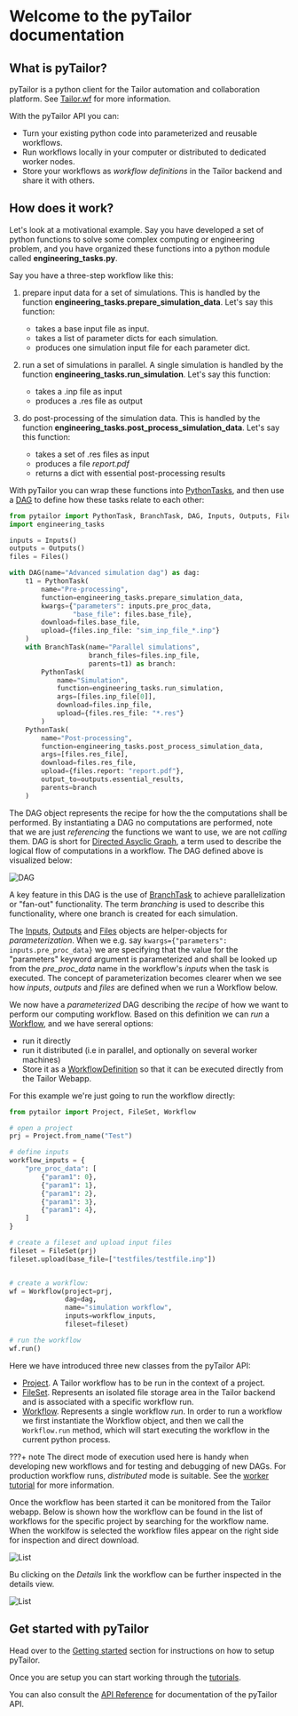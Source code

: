 # Welcome to the pyTailor documentation

## What is pyTailor?

pyTailor is a python client for the Tailor automation and collaboration platform. See [Tailor.wf](https://test.tailor.wf) for more information.

With the pyTailor API you can:

- Turn your existing python code into parameterized and reusable workflows.
- Run workflows locally in your computer or distributed to dedicated worker nodes.
- Store your workflows as *workflow definitions* in the Tailor backend and share it with others.

## How does it work?

Let's look at a motivational example. Say you have developed a set of python functions to solve some complex computing or engineering problem, and you have organized these functions into a python module called **engineering_tasks.py**.

Say you have a three-step workflow like this:

1. prepare input data for a set of simulations. This is handled by the function **engineering_tasks.prepare_simulation_data**. Let's say this function:
    - takes a base input file as input.
    - takes a list of parameter dicts for each simulation.
    - produces one simulation input file for each parameter dict.

2. run a set of simulations in parallel. A single simulation is handled by the function **engineering_tasks.run_simulation**. Let's say this function:
    - takes a .inp file as input
    - produces a .res file as output

3. do post-processing of the simulation data.  This is handled by the function **engineering_tasks.post_process_simulation_data**. Let's say this function:
    - takes a set of .res files as input
    - produces a file *report.pdf*
    - returns a dict with essential post-processing results


With pyTailor you can wrap these functions into [PythonTasks](api/taskdefs.md#pythontask), and then use a [DAG](api/taskdefs.md#dag) to define how these tasks relate to each other:


```python
from pytailor import PythonTask, BranchTask, DAG, Inputs, Outputs, Files
import engineering_tasks

inputs = Inputs()
outputs = Outputs()
files = Files()

with DAG(name="Advanced simulation dag") as dag:
    t1 = PythonTask(
        name="Pre-processing",
        function=engineering_tasks.prepare_simulation_data,
        kwargs={"parameters": inputs.pre_proc_data,
                "base_file": files.base_file},
        download=files.base_file,
        upload={files.inp_file: "sim_inp_file_*.inp"}
    )
    with BranchTask(name="Parallel simulations",
                    branch_files=files.inp_file,
                    parents=t1) as branch:
        PythonTask(
            name="Simulation",
            function=engineering_tasks.run_simulation,
            args=[files.inp_file[0]],
            download=files.inp_file,
            upload={files.res_file: "*.res"}
        )
    PythonTask(
        name="Post-processing",
        function=engineering_tasks.post_process_simulation_data,
        args=[files.res_file],
        download=files.res_file,
        upload={files.report: "report.pdf"},
        output_to=outputs.essential_results,
        parents=branch
    )
```

The DAG object represents the recipe for how the the computations shall be performed. By instantiating a DAG no computations are performed, note that we are just *referencing* the functions we want to use, we are not *calling* them. DAG is short for [Directed Asyclic Graph](https://en.wikipedia.org/wiki/Directed_acyclic_graph), a term used to describe the logical flow of computations in a workflow. The DAG defined above is visualized below:

![DAG](DAG.png)

A key feature in this DAG is the use of [BranchTask](api/taskdefs.md#branchtask) to achieve parallelization or "fan-out" functionality. The term *branching* is used to describe this functionality, where one branch is created for each simulation.

The [Inputs](api/parameterization.md#inputs), [Outputs](api/parameterization.md#outputs) and [Files](api/parameterization.md#files) objects are helper-objects for *parameterization*. When we e.g. say `kwargs={"parameters": inputs.pre_proc_data}` we are specifying that the value for the "parameters" keyword argument is parameterized and shall be looked up from the *pre_proc_data* name in the workflow's *inputs* when the task is executed. The concept of parameterization becomes clearer when we see how *inputs*, *outputs* and *files* are defined when we run a Workflow below.

We now have a *parameterized* DAG describing the *recipe* of how we want to perform our computing workflow. Based on this definition we can *run* a [Workflow](api/workflow.md), and we have sereral options:

- run it directly
- run it distributed (i.e in parallel, and optionally on several worker machines)
- Store it as a [WorkflowDefinition](api/workflow_definition.md) so that it can be executed directly from the Tailor Webapp.

For this example we're just going to run the workflow directly:

```python
from pytailor import Project, FileSet, Workflow

# open a project
prj = Project.from_name("Test")

# define inputs
workflow_inputs = {
    "pre_proc_data": [
        {"param1": 0},
        {"param1": 1},
        {"param1": 2},
        {"param1": 3},
        {"param1": 4},
    ]
}

# create a fileset and upload input files
fileset = FileSet(prj)
fileset.upload(base_file=["testfiles/testfile.inp"])


# create a workflow:
wf = Workflow(project=prj,
              dag=dag,
              name="simulation workflow",
              inputs=workflow_inputs,
              fileset=fileset)

# run the workflow
wf.run()

```

Here we have introduced three new classes from the pyTailor API:

- [Project](documentation/account_management.md#Projects). A Tailor workflow has to be run in the context of a project.
- [FileSet](documentation/contexts.md#Fileset). Represents an isolated file storage area in the Tailor backend and is associated with a specific workflow run.
- [Workflow](api/workflow.md). Represents a single workflow *run*. In order to run a workflow we first instantiate the Workflow object, and then we call the `Workflow.run` method, which will start executing the workflow in the current python process.

???+ note
    The direct mode of execution used here is handy when developing new workflows and for testing and debugging of new DAGs. For production workflow runs, *distributed* mode is suitable. See the [worker tutorial](documentation/workers.md) for more information.

Once the workflow has been started it can be monitored from the Tailor webapp. Below is shown how the workflow can be found in the list of workflows for the specific project by searching for the workflow name. When the worklfow is selected the workflow files appear on the right side for inspection and direct download.

![List](List.png)

Bu clicking on the *Details* link the workflow can be further inspected in the details view.

![List](Details.png)


## Get started with pyTailor

Head over to the [Getting started](documentation/getting_started.md) section for instructions on how to setup pyTailor.

Once you are setup you can start working through the [tutorials](tutorials/example01_hello_world.md).

You can also consult the [API Reference](api/taskdefs.md) for documentation of the pyTailor API.